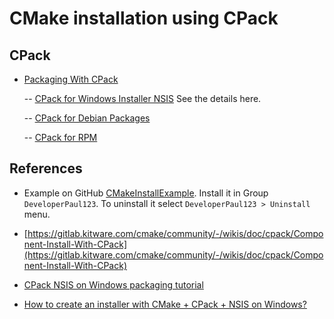 # CMake installation using CPack

## CPack

- [Packaging With CPack](https://cmake.org/cmake/help/book/mastering-cmake/chapter/Packaging%20With%20CPack.html)

    -- [CPack for Windows Installer NSIS](https://cmake.org/cmake/help/book/mastering-cmake/chapter/Packaging%20With%20CPack.html#cpack-for-windows-installer-nsis) See the details here.

    -- [CPack for Debian Packages](https://cmake.org/cmake/help/book/mastering-cmake/chapter/Packaging%20With%20CPack.html#cpack-for-rpm)

    -- [CPack for RPM](https://cmake.org/cmake/help/book/mastering-cmake/chapter/Packaging%20With%20CPack.html#cpack-for-rpm)

## References

- Example on GitHub [CMakeInstallExample](https://github.com/DeveloperPaul123/CMakeInstallExample). Install it in Group `DeveloperPaul123`. To uninstall it select `DeveloperPaul123 > Uninstall` menu.

- [https://gitlab.kitware.com/cmake/community/-/wikis/doc/cpack/Component-Install-With-CPack](https://gitlab.kitware.com/cmake/community/-/wikis/doc/cpack/Component-Install-With-CPack)

- [CPack NSIS on Windows packaging tutorial](https://davidvelho.medium.com/packaging-with-cpack-nsis-on-windows-4a0e58026b07)

- [How to create an installer with CMake + CPack + NSIS on Windows?](https://localcoder.org/how-to-create-an-installer-with-cmake-cpack-nsis-on-windows)
